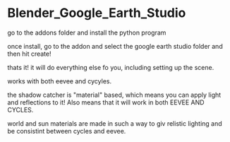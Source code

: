 # Blender_Google_Earth_Studio

go to the addons folder and install the python program

once install, go to the addon and select the google earth studio folder and then hit create!

thats it! it will do everything else fo you, including setting up the scene.

works with both eevee and cycyles.

the shadow catcher is "material" based, which means you can apply light and reflections to it! Also means that it will work in both EEVEE AND CYCLES.

world and sun materials are made in such a way to giv relistic lighting and be consistint between cycles and eevee. 
